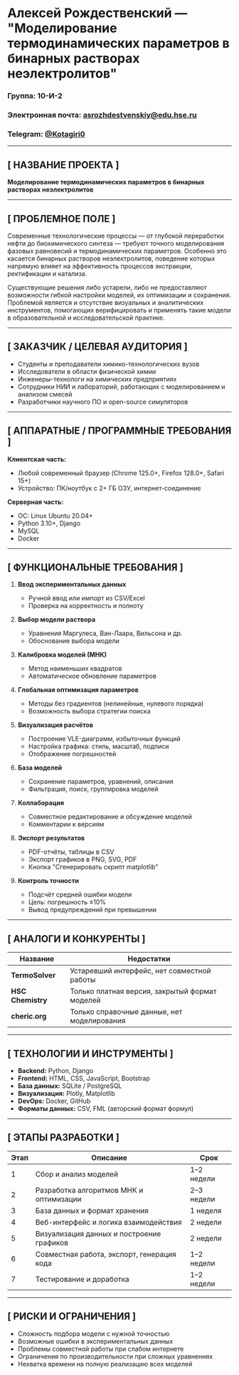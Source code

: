 # Алексей Рождественский — "Моделирование термодинамических параметров в бинарных растворах неэлектролитов"

### Группа: 10-И-2

### Электронная почта: [asrozhdestvenskiy@edu.hse.ru](asrozhdestvenskiy@edu.hse.ru)

### Telegram: [@Kotagiri0](https://t.me/Kotagiri0)

---

## \[ НАЗВАНИЕ ПРОЕКТА ]

**Моделирование термодинамических параметров в бинарных растворах неэлектролитов**

---

## \[ ПРОБЛЕМНОЕ ПОЛЕ ]

Современные технологические процессы — от глубокой переработки нефти до биохимического синтеза — требуют точного моделирования фазовых равновесий и термодинамических параметров. Особенно это касается бинарных растворов неэлектролитов, поведение которых напрямую влияет на эффективность процессов экстракции, ректификации и катализа.

Существующие решения либо устарели, либо не предоставляют возможности гибкой настройки моделей, их оптимизации и сохранения. Проблемой является и отсутствие визуальных и аналитических инструментов, помогающих верифицировать и применять такие модели в образовательной и исследовательской практике.

---

## \[ ЗАКАЗЧИК / ЦЕЛЕВАЯ АУДИТОРИЯ ]

* Студенты и преподаватели химико-технологических вузов
* Исследователи в области физической химии
* Инженеры-технологи на химических предприятиях
* Сотрудники НИИ и лабораторий, работающих с моделированием и анализом смесей
* Разработчики научного ПО и open-source симуляторов

---

## \[ АППАРАТНЫЕ / ПРОГРАММНЫЕ ТРЕБОВАНИЯ ]

**Клиентская часть:**

* Любой современный браузер (Chrome 125.0+, Firefox 128.0+, Safari 15+)
* Устройство: ПК/ноутбук с 2+ ГБ ОЗУ, интернет-соединение

**Серверная часть:**

* ОС: Linux Ubuntu 20.04+
* Python 3.10+, Django
* MySQL
* Docker

---

## \[ ФУНКЦИОНАЛЬНЫЕ ТРЕБОВАНИЯ ]

1. **Ввод экспериментальных данных**

   * Ручной ввод или импорт из CSV/Excel
   * Проверка на корректность и полноту

2. **Выбор модели раствора**

   * Уравнения Маргулеса, Ван-Лаара, Вильсона и др.
   * Обоснование выбора модели

3. **Калибровка моделей (МНК)**

   * Метод наименьших квадратов
   * Автоматическое обновление параметров

4. **Глобальная оптимизация параметров**

   * Методы без градиентов (нелинейные, нулевого порядка)
   * Возможность выбора стратегии поиска

5. **Визуализация расчётов**

   * Построение VLE-диаграмм, избыточных функций
   * Настройка графика: стиль, масштаб, подписи
   * Отображение погрешностей

6. **База моделей**

   * Сохранение параметров, уравнений, описания
   * Фильтрация, поиск, группировка моделей

7. **Коллаборация**

   * Совместное редактирование и обсуждение моделей
   * Комментарии к версиям

8. **Экспорт результатов**

   * PDF-отчёты, таблицы в CSV
   * Экспорт графиков в PNG, SVG, PDF
   * Кнопка "Сгенерировать скрипт matplotlib"

9. **Контроль точности**

   * Подсчёт средней ошибки модели
   * Цель: погрешность ≤10%
   * Вывод предупреждений при превышении

---

## \[ АНАЛОГИ И КОНКУРЕНТЫ ]

| Название          | Недостатки                                     |
| ----------------- | ---------------------------------------------- |
| **TermoSolver**   | Устаревший интерфейс, нет совместной работы    |
| **HSC Chemistry** | Только платная версия, закрытый формат моделей |
| **cheric.org**    | Только справочные данные, нет моделирования    |

---

## \[ ТЕХНОЛОГИИ И ИНСТРУМЕНТЫ ]

* **Backend:** Python, Django
* **Frontend:** HTML, CSS, JavaScript, Bootstrap
* **База данных:** SQLite / PostgreSQL
* **Визуализация:** Plotly, Matplotlib
* **DevOps:** Docker, GitHub
* **Форматы данных:** CSV, FML (авторский формат формул)

---

## \[ ЭТАПЫ РАЗРАБОТКИ ]

| Этап | Описание                                   | Срок       |
| ---- | ------------------------------------------ | ---------- |
| 1    | Сбор и анализ моделей                      | 1–2 недели |
| 2    | Разработка алгоритмов МНК и оптимизации    | 2–3 недели |
| 3    | База данных и формат хранения              | 1 неделя   |
| 4    | Веб-интерфейс и логика взаимодействия      | 2 недели   |
| 5    | Визуализация данных и построение графиков  | 2 недели   |
| 6    | Совместная работа, экспорт, генерация кода | 1–2 недели |
| 7    | Тестирование и доработка                   | 1–2 недели |

---

## \[ РИСКИ И ОГРАНИЧЕНИЯ ]

* Сложность подбора модели с нужной точностью
* Возможные ошибки в экспериментальных данных
* Проблемы совместной работы при слабом интернете
* Ограничения по производительности при сложных уравнениях
* Нехватка времени на полную реализацию всех моделей

